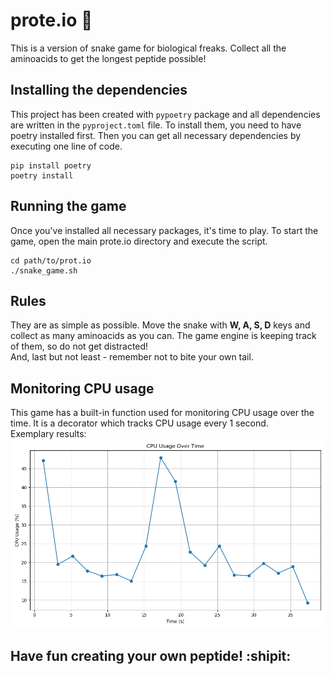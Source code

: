 # prote.io :snake:

This is a version of snake game for biological freaks. Collect all the aminoacids to get the longest peptide possible!

## Installing the dependencies
This project has been created with `pypoetry` package and all dependencies are written in the `pyproject.toml` file. To install them, you need to have poetry installed first. Then you can get all necessary dependencies by executing one line of code.

```
pip install poetry
poetry install
```

## Running the game
Once you've installed all necessary packages, it's time to play. To start the game, open the main prote.io directory and execute the script.

```
cd path/to/prot.io
./snake_game.sh
```

## Rules
They are as simple as possible. Move the snake with **W, A, S, D** keys and collect as many aminoacids as you can. The game engine is keeping track of them, so do not get distracted!<br>
And, last but not least - remember not to bite your own tail.

## Monitoring CPU usage
This game has a built-in function used for monitoring CPU usage over the time. It is a decorator which tracks CPU usage every 1 second.<br>
Exemplary results:
![Very nice CPU plot](plots/cpu_usage.png)

## Have fun creating your own peptide! :shipit:
